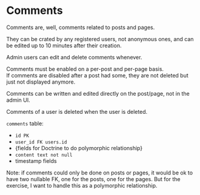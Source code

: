 # Comments

Comments are, well, comments related to posts and pages.

They can be crated by any registered users, not anonymous ones, and can be edited up to 10 minutes after their creation.

Admin users can edit and delete comments whenever.

Comments must be enabled on a per-post and per-page basis.  
If comments are disabled after a post had some, they are not deleted but just not displayed anymore.

Comments can be written and edited directly on the post/page, not in the admin UI.

Comments of a user is deleted when the user is deleted.

`comments` table:
- `id PK`
- `user_id FK users.id`
- {fields for Doctrine to do polymorphic relationship}
- `content text not null`
- timestamp fields

Note: if comments could only be done on posts or pages, it would be ok to have two nullable FK, one for the posts, one for the pages.
But for the exercise, I want to handle this as a polymorphic relationship.